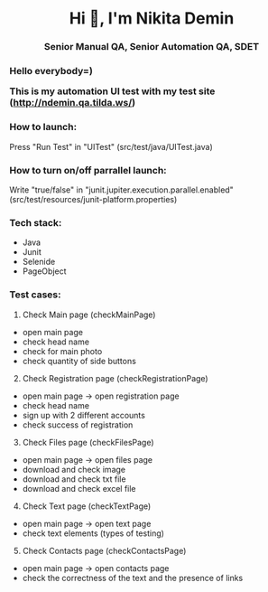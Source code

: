 <h1 align="center">Hi 👋, I'm Nikita Demin</h1>
<h3 align="center">Senior Manual QA, Senior Automation QA, SDET</h3>

<h3 align="left">Hello everybody=)

This is my **automation UI** test with my test site (http://ndemin.qa.tilda.ws/)</h3>
<p align="left">
</p>


<h3 align="left">How to launch:</h3>
<p align="left">
</p>
Press "Run Test" in "UITest" (src/test/java/UITest.java) 

<h3 align="left">How to turn on/off parrallel launch:</h3>
<p align="left">
</p>
Write "true/false" in "junit.jupiter.execution.parallel.enabled" (src/test/resources/junit-platform.properties) 

<h3 align="left">Tech stack:</h3>
<p align="left">
</p>

  * Java
  * Junit
  * Selenide
  * PageObject

<h3 align="left">Test cases:</h3>
<p align="left">
</p>

1) Check Main page (checkMainPage)
  * open main page
  * check head name
  * check for main photo
  * check quantity of side buttons

2) Check Registration page (checkRegistrationPage)
  * open main page -> open registration page
  * check head name
  * sign up with 2 different accounts
  * check success of registration

3) Check Files page (checkFilesPage)
  * open main page -> open files page
  * download and check image
  * download and check txt file
  * download and check excel file

4) Check Text page (checkTextPage)
  * open main page -> open text page
  * check text elements (types of testing)

5) Check Contacts page (checkContactsPage)
  * open main page -> open contacts page
  * check the correctness of the text and the presence of links
